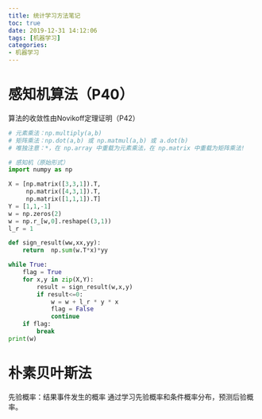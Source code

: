 ```yaml
---
title: 统计学习方法笔记
toc: true
date: 2019-12-31 14:12:06
tags: [机器学习]
categories:
- 机器学习
---
```


# 感知机算法（P40）
<!--more-->
算法的收敛性由Novikoff定理证明（P42）

```python
# 元素乘法：np.multiply(a,b)
# 矩阵乘法：np.dot(a,b) 或 np.matmul(a,b) 或 a.dot(b)
# 唯独注意：*，在 np.array 中重载为元素乘法，在 np.matrix 中重载为矩阵乘法!

# 感知机（原始形式）
import numpy as np

X = [np.matrix([3,3,1]).T,
     np.matrix([4,3,1]).T,
     np.matrix([1,1,1]).T]
Y = [1,1,-1]
w = np.zeros(2)
w = np.r_[w,0].reshape((3,1))
l_r = 1

def sign_result(ww,xx,yy):
    return  np.sum(w.T*x)*yy

while True:
    flag = True
    for x,y in zip(X,Y):
        result = sign_result(w,x,y)
        if result<=0:
            w = w + l_r * y * x
            flag = False
            continue
    if flag:
        break
print(w)
```

# 朴素贝叶斯法
先验概率：结果事件发生的概率
通过学习先验概率和条件概率分布，预测后验概率。

